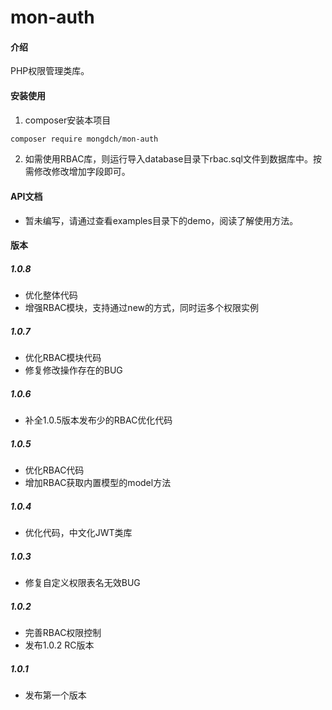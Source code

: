 # mon-auth

#### 介绍

PHP权限管理类库。

#### 安装使用

1. composer安装本项目

```bash
composer require mongdch/mon-auth
```

2. 如需使用RBAC库，则运行导入database目录下rbac.sql文件到数据库中。按需修改修改增加字段即可。

#### API文档

- 暂未编写，请通过查看examples目录下的demo，阅读了解使用方法。


#### 版本

##### 1.0.8

* 优化整体代码
* 增强RBAC模块，支持通过new的方式，同时运多个权限实例

##### 1.0.7

* 优化RBAC模块代码
* 修复修改操作存在的BUG

##### 1.0.6

* 补全1.0.5版本发布少的RBAC优化代码

##### 1.0.5

* 优化RBAC代码
* 增加RBAC获取内置模型的model方法

##### 1.0.4

* 优化代码，中文化JWT类库

##### 1.0.3

* 修复自定义权限表名无效BUG

##### 1.0.2

* 完善RBAC权限控制
* 发布1.0.2 RC版本

##### 1.0.1

* 发布第一个版本